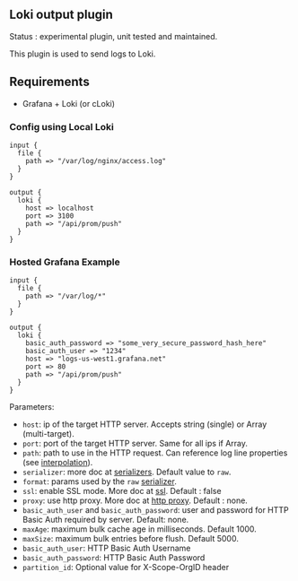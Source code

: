 Loki output plugin
---

Status : experimental plugin, unit tested and maintained.

This plugin is used to send logs to Loki.

## Requirements 
* Grafana + Loki (or cLoki)


### Config using Local Loki
````
input {
  file {
    path => "/var/log/nginx/access.log"
  }
}

output {
  loki {
    host => localhost
    port => 3100
    path => "/api/prom/push"
  }
}
````

### Hosted Grafana Example
```
input {
  file {
    path => "/var/log/*"
  }
}

output {
  loki {
    basic_auth_password => "some_very_secure_password_hash_here"
    basic_auth_user => "1234"
    host => "logs-us-west1.grafana.net"
    port => 80
    path => "/api/prom/push"
  }
}
```

Parameters:

* ``host``: ip of the target HTTP server. Accepts string (single) or Array (multi-target).
* ``port``: port of the target HTTP server. Same for all ips if Array.
* ``path``: path to use in the HTTP request. Can reference log line properties (see [interpolation](../interpolation.md)).
* ``serializer``: more doc at [serializers](serializers.md). Default value to ``raw``.
* ``format``: params used by the ``raw`` [serializer](serializers.md).
* ``ssl``: enable SSL mode. More doc at [ssl](../ssl.md). Default : false
* ``proxy``: use http proxy. More doc at [http proxy](http_proxy.md). Default : none.
* ``basic_auth_user`` and ``basic_auth_password``: user and password for HTTP Basic Auth required by server. Default: none.
* ``maxAge``: maximum bulk cache age in milliseconds. Default 1000.
* ``maxSize``: maximum bulk entries before flush. Default 5000.
* ``basic_auth_user``: HTTP Basic Auth Username
* ``basic_auth_password``: HTTP Basic Auth Password
* ``partition_id``: Optional value for X-Scope-OrgID header

